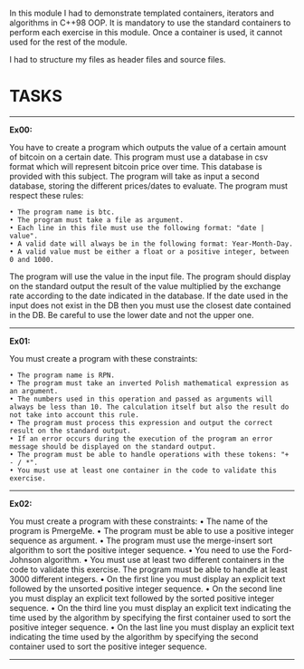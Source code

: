 In this module I had to demonstrate templated containers, iterators and algorithms in C++98 OOP. It is mandatory to use the standard containers to perform each exercise in this module. Once a container is used, it cannot used for the rest of the module.

I had to structure my files as header files and source files.  

# TASKS

---

**Ex00:**

You have to create a program which outputs the value of a certain amount of bitcoin on a certain date.
This program must use a database in csv format which will represent bitcoin price over time. This database is provided with this subject.
The program will take as input a second database, storing the different prices/dates to evaluate.
The program must respect these rules:
```
• The program name is btc.
• The program must take a file as argument.
• Each line in this file must use the following format: "date | value".
• A valid date will always be in the following format: Year-Month-Day.
• A valid value must be either a float or a positive integer, between 0 and 1000.
```

The program will use the value in the input file. The program should display on the standard output the result of the value multiplied by the exchange rate according to the date indicated in the database. 
If the date used in the input does not exist in the DB then you must use the closest date contained in the DB. Be careful to use the lower date and not the upper one.

---

**Ex01:**

You must create a program with these constraints:
```
• The program name is RPN.
• The program must take an inverted Polish mathematical expression as an argument.
• The numbers used in this operation and passed as arguments will always be less than 10. The calculation itself but also the result do not take into account this rule.
• The program must process this expression and output the correct result on the standard output.
• If an error occurs during the execution of the program an error message should be displayed on the standard output.
• The program must be able to handle operations with these tokens: "+ - / *".
• You must use at least one container in the code to validate this exercise.
```

---

**Ex02:**

You must create a program with these constraints:
• The name of the program is PmergeMe.
• The program must be able to use a positive integer sequence as argument.
• The program must use the merge-insert sort algorithm to sort the positive integer sequence.
• You need to use the Ford-Johnson algorithm.
• You must use at least two different containers in the code to validate this exercise. The program must be able to handle at least 3000 different integers.
• On the first line you must display an explicit text followed by the unsorted positive integer sequence.
• On the second line you must display an explicit text followed by the sorted positive integer sequence.
• On the third line you must display an explicit text indicating the time used by the algorithm by specifying the first container used to sort the positive integer sequence.
• On the last line you must display an explicit text indicating the time used by the algorithm by specifying the second container used to sort the positive integer sequence.

---
